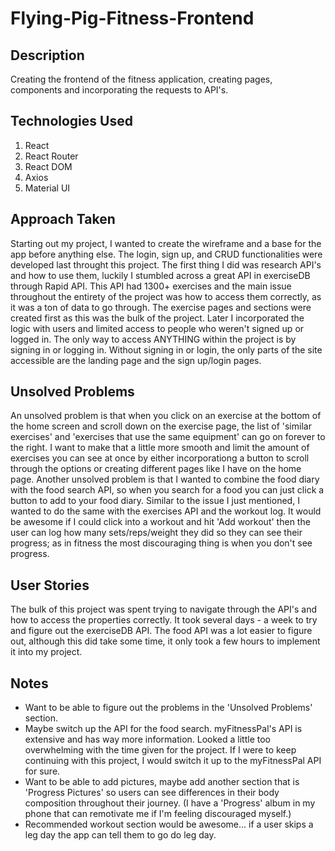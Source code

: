 # Flying-Pig-Fitness-Frontend

## Description
Creating the frontend of the fitness application, creating pages, components and incorporating the requests to API's.

## Technologies Used

1. React
2. React Router
3. React DOM
4. Axios
5. Material UI

## Approach Taken
Starting out my project, I wanted to create the wireframe and a base for the app before anything else. The login, sign up, and CRUD functionalities were developed last throught this project. The first thing I did was research API's and how to use them, luckily I stumbled across a great API in exerciseDB through Rapid API. This API had 1300+ exercises and the main issue throughout the entirety of the project was how to access them correctly, as it was a ton of data to go through. The exercise pages and sections were created first as this was the bulk of the project. Later I incorporated the logic with users and limited access to people who weren't signed up or logged in. The only way to access ANYTHING within the project is by signing in or logging in. Without signing in or login, the only parts of the site accessible are the landing page and the sign up/login pages. 


## Unsolved Problems
An unsolved problem is that when you click on an exercise at the bottom of the home screen and scroll down on the exercise page, the list of 'similar exercises' and 'exercises that use the same equipment' can go on forever to the right. I want to make that a little more smooth and limit the amount of exercises you can see at once by either incorporationg a button to scroll through the options or creating different pages like I have on the home page.
Another unsolved problem is that I wanted to combine the food diary with the food search API, so when you search for a food you can just click a button to add to your food diary.
Similar to the issue I just mentioned, I wanted to do the same with the exercises API and the workout log. It would be awesome if I could click into a workout and hit 'Add workout' then the user can log how many sets/reps/weight they did so they can see their progress; as in fitness the most discouraging thing is when you don't see progress.

## User Stories
The bulk of this project was spent trying to navigate through the API's and how to access the properties correctly. It took several days - a week to try and figure out the exerciseDB API. The food API was a lot easier to figure out, although this did take some time, it only took a few hours to implement it into my project. 

## Notes

- Want to be able to figure out the problems in the 'Unsolved Problems' section.
- Maybe switch up the API for the food search. myFitnessPal's API is extensive and has way more information. Looked a little too overwhelming with the time given for the project. If I were to keep continuing with this project, I would switch it up to the myFitnessPal API for sure. 
- Want to be able to add pictures, maybe add another section that is 'Progress Pictures' so users can see differences in their body composition throughout their journey. (I have a 'Progress' album in my phone that can remotivate me if I'm feeling discouraged myself.) 
- Recommended workout section would be awesome... if a user skips a leg day the app can tell them to go do leg day. 
